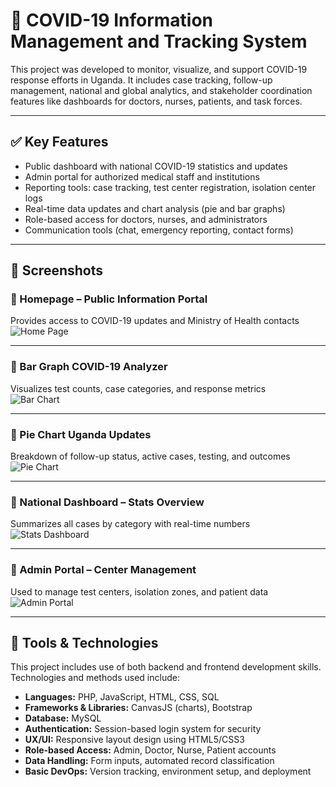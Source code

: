 # 🦠 COVID-19 Information Management and Tracking System 

This project was developed to monitor, visualize, and support COVID-19 response efforts in Uganda. It includes case tracking, follow-up management, national and global analytics, and stakeholder coordination features like dashboards for doctors, nurses, patients, and task forces.

---
## ✅ Key Features

- Public dashboard with national COVID-19 statistics and updates
- Admin portal for authorized medical staff and institutions
- Reporting tools: case tracking, test center registration, isolation center logs
- Real-time data updates and chart analysis (pie and bar graphs)
- Role-based access for doctors, nurses, and administrators
- Communication tools (chat, emergency reporting, contact forms)

---

## 📸 Screenshots

### 🔹 Homepage – Public Information Portal  
Provides access to COVID-19 updates and Ministry of Health contacts  
![Home Page](ug_covid_home.png)

---

### 🔹 Bar Graph COVID-19 Analyzer  
Visualizes test counts, case categories, and response metrics  
![Bar Chart](covid_bar.png)

---

### 🔹 Pie Chart Uganda Updates  
Breakdown of follow-up status, active cases, testing, and outcomes  
![Pie Chart](covid_pie.png)

---

### 🔹 National Dashboard – Stats Overview  
Summarizes all cases by category with real-time numbers  
![Stats Dashboard](covid_dashboard.png)

---

### 🔹 Admin Portal – Center Management  
Used to manage test centers, isolation zones, and patient data  
![Admin Portal](admin_portal.png)

---

## 🧰 Tools & Technologies

This project includes use of both backend and frontend development skills. Technologies and methods used include:

- **Languages:** PHP, JavaScript, HTML, CSS, SQL
- **Frameworks & Libraries:** CanvasJS (charts), Bootstrap
- **Database:** MySQL
- **Authentication:** Session-based login system for security
- **UX/UI:** Responsive layout design using HTML5/CSS3
- **Role-based Access:** Admin, Doctor, Nurse, Patient accounts
- **Data Handling:** Form inputs, automated record classification
- **Basic DevOps:** Version tracking, environment setup, and deployment
